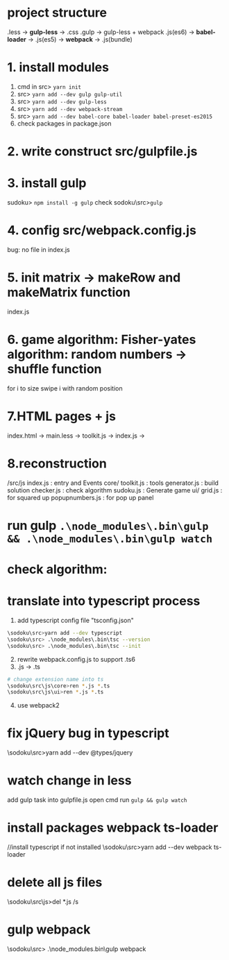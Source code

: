 # project structure 
.less -> **gulp-less** -> .css
.gulp -> gulp-less + webpack
.js(es6) -> **babel-loader** -> .js(es5) -> **webpack** -> .js(bundle)

# 1. install modules 
1. cmd in src> `yarn init`
2. src> `yarn add --dev gulp gulp-util`
3. src> `yarn add --dev gulp-less`
4. src> `yarn add --dev webpack-stream`
5. src> `yarn add --dev babel-core babel-loader babel-preset-es2015`
6. check packages in package.json

# 2. write construct src/gulpfile.js 

# 3. install gulp 
sudoku> `npm install -g gulp`
check 
sodoku\src>`gulp`

# 4. config src/webpack.config.js
bug: no file in index.js 

# 5. init matrix -> makeRow and makeMatrix function
index.js

# 6. game algorithm: Fisher-yates algorithm: random numbers -> shuffle function 
for i to size 
    swipe i with random position 

# 7.HTML pages + js 
index.html -> main.less -> toolkit.js -> index.js -> 

# 8.reconstruction 
/src/js
    index.js : entry and Events 
    core/
        toolkit.js : tools
        generator.js : build solution
        checker.js : check algorithm
        sudoku.js : Generate game 
    ui/
        grid.js : for squared up 
        popupnumbers.js : for pop up panel

# run gulp `.\node_modules\.bin\gulp && .\node_modules\.bin\gulp watch`


# check algorithm: 


# translate into typescript process 
1. add typescript config file "tsconfig.json"
```sh
\sodoku\src>yarn add --dev typescript
\sodoku\src> .\node_modules\.bin\tsc --version
\sodoku\src> .\node_modules\.bin\tsc --init 
```
2. rewrite webpack.config.js to support .ts6
3. .js -> .ts
```sh 
# change extension name into ts
\sodoku\src\js\core>ren *.js *.ts
\sodoku\src\js\ui>ren *.js *.ts
```
4. use webpack2 

# fix jQuery bug in typescript
\sodoku\src>yarn add --dev @types/jquery

# watch change in less 
add gulp task into gulpfile.js 
open cmd run `gulp && gulp watch`


# install packages webpack ts-loader
//install typescript if not installed
\sodoku\src>yarn add --dev webpack ts-loader

# delete all js files 
\sodoku\src\js>del *.js /s

# gulp webpack 
\sodoku\src> .\node_modules\.bin\gulp webpack 